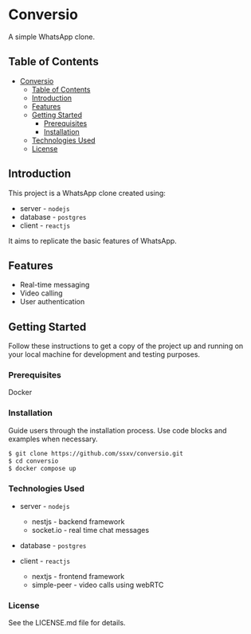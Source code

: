 # Conversio

A simple WhatsApp clone.

## Table of Contents
- [Conversio](#conversio)
  - [Table of Contents](#table-of-contents)
  - [Introduction](#introduction)
  - [Features](#features)
  - [Getting Started](#getting-started)
    - [Prerequisites](#prerequisites)
    - [Installation](#installation)
  - [Technologies Used](#technologies-used)
  - [License](#license)

## Introduction

This project is a WhatsApp clone created using:
    
- server - `nodejs`
- database - `postgres`
- client - `reactjs`
    
It aims to replicate the basic features of WhatsApp.

## Features

- Real-time messaging
- Video calling
- User authentication

## Getting Started

Follow these instructions to get a copy of the project up and running on your local machine for development and testing purposes.

### Prerequisites

Docker

### Installation

Guide users through the installation process. Use code blocks and examples when necessary.

```bash
$ git clone https://github.com/ssxv/conversio.git
$ cd conversio
$ docker compose up
```

### Technologies Used

- server - `nodejs`
    - nestjs - backend framework
    - socket.io - real time chat messages

- database - `postgres`

- client - `reactjs`
    - nextjs - frontend framework
    - simple-peer - video calls using webRTC

### License
See the LICENSE.md file for details.
